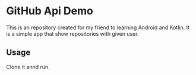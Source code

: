 # GitHub Api Demo
This is an repository created for my friend to learning Android and Kotlin. It is a simple app that show repositories with given user.

## Usage
Clone it annd run.
